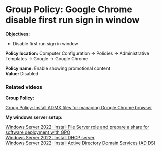 # Group Policy: Google Chrome disable first run sign in window

<b>Objectives:</b>

* Disable first run sign in window

<b>Policy location:</b> Computer Configuration -> Policies -> Administrative Templates -> Google -> Google Chrome

<b>Policy name:</b> Enable showing promotional content <br />
<b>Value:</b> Disabled

### Related videos

<b>Group Policy:</b> <br />

[Group Policy: Install ADMX files for managing Google Chrome browser](https://youtu.be/CvTRn6JwPmM)

<b>My windows server setup:</b> <br />

[Windows Server 2022: Install File Server role and prepare a share for software deployment with GPO](https://youtu.be/jEWSdC2qwyA) <br />
[Windows Server 2022: Install DHCP server](https://youtu.be/8n0MD9stQis) <br />
[Windows Server 2022: Install Active Directory Domain Services (AD DS)](https://youtu.be/1cYewbW3Tl0) <br />